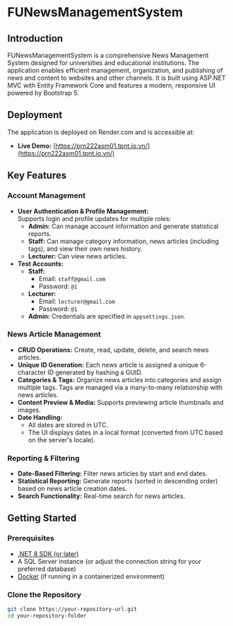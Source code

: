 # FUNewsManagementSystem

## Introduction

FUNewsManagementSystem is a comprehensive News Management System designed for universities and educational institutions. The application enables efficient management, organization, and publishing of news and content to websites and other channels. It is built using ASP.NET MVC with Entity Framework Core and features a modern, responsive UI powered by Bootstrap 5.

## Deployment

The application is deployed on Render.com and is accessible at:
- **Live Demo:** [https://prn222asm01.tpnt.io.vn/](https://prn222asm01.tpnt.io.vn/)

## Key Features

### Account Management
- **User Authentication & Profile Management:**  
  Supports login and profile updates for multiple roles:
  - **Admin:** Can manage account information and generate statistical reports.
  - **Staff:** Can manage category information, news articles (including tags), and view their own news history.
  - **Lecturer:** Can view news articles.
- **Test Accounts:**  
  - **Staff:**  
    - Email: `staff@gmail.com`  
    - Password: `@1`
  - **Lecturer:**  
    - Email: `lecturer@gmail.com`  
    - Password: `@1`
  - **Admin:** Credentials are specified in `appsettings.json`.

### News Article Management
- **CRUD Operations:** Create, read, update, delete, and search news articles.
- **Unique ID Generation:** Each news article is assigned a unique 6-character ID generated by hashing a GUID.
- **Categories & Tags:** Organize news articles into categories and assign multiple tags. Tags are managed via a many-to-many relationship with news articles.
- **Content Preview & Media:** Supports previewing article thumbnails and images.
- **Date Handling:**  
  - All dates are stored in UTC.
  - The UI displays dates in a local format (converted from UTC based on the server's locale).

### Reporting & Filtering
- **Date-Based Filtering:** Filter news articles by start and end dates.
- **Statistical Reporting:** Generate reports (sorted in descending order) based on news article creation dates.
- **Search Functionality:** Real-time search for news articles.

## Getting Started

### Prerequisites
- [.NET 8 SDK (or later)](https://dotnet.microsoft.com/download)
- A SQL Server instance (or adjust the connection string for your preferred database)
- [Docker](https://www.docker.com/) (if running in a containerized environment)

### Clone the Repository

```bash
git clone https://your-repository-url.git
cd your-repository-folder

